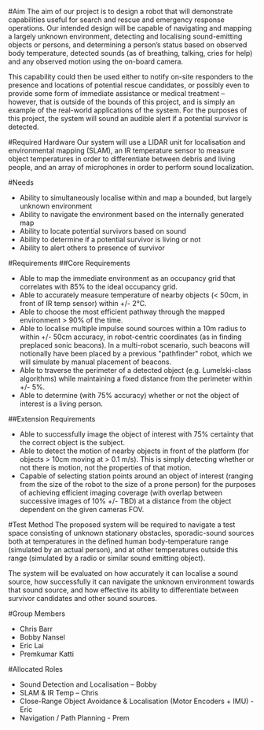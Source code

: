 #Aim
The aim of our project is to design a robot that will demonstrate capabilities useful for search and rescue and emergency response operations. Our intended design will be capable of navigating and mapping a largely unknown environment, detecting and localising sound-emitting objects or persons, and determining a person’s status based on observed body temperature, detected sounds (as of breathing, talking, cries for help) and any observed motion using the on-board camera.

This capability could then be used either to notify on-site responders to the presence and locations of potential rescue candidates, or possibly even to provide some form of immediate assistance or medical treatment – however, that is outside of the bounds of this project, and is simply an example of the real-world applications of the system. For the purposes of this project, the system will sound an audible alert if a potential survivor is detected.

#Required Hardware
Our system will use a LIDAR unit for localisation and environmental mapping (SLAM), an IR temperature sensor to measure object temperatures in order to differentiate between debris and living people, and an array of microphones in order to perform sound localization. 

#Needs
* Ability to simultaneously localise within and map a bounded, but largely unknown environment
* Ability to navigate the environment based on the internally generated map
*	Ability to locate potential survivors based on sound
*	Ability to determine if a potential survivor is living or not
*	Ability to alert others to presence of survivor

#Requirements
##Core Requirements
*	Able to map the immediate environment as an occupancy grid that correlates with 85% to the ideal occupancy grid.
*	Able to accurately measure temperature of nearby objects (< 50cm, in front of IR temp sensor) within +/- 2°C.
*	Able to choose the most efficient pathway through the mapped environment > 90% of the time.
*	Able to localise multiple impulse sound sources within a 10m radius to within +/- 50cm accuracy, in robot-centric coordinates (as in finding preplaced sonic beacons). In a multi-robot scenario, such beacons will notionally have been placed by a previous "pathfinder" robot, which we will simulate by manual placement of beacons.
*	Able to traverse the perimeter of a detected object (e.g. Lumelski-class algorithms) while maintaining a fixed distance from the perimeter within +/- 5%.
*	Able to determine (with 75% accuracy) whether or not the object of interest is a living person.

##Extension Requirements
*	Able to successfully image the object of interest with 75% certainty that the correct object is the subject.
*	Able to detect the motion of nearby objects in front of the platform (for objects > 10cm moving at > 0.1 m/s). This is simply detecting whether or not there is motion, not the properties of that motion.
*	Capable of selecting station points around an object of interest (ranging from the size of the robot to the size of a prone person) for the purposes of achieving efficient imaging coverage (with overlap between successive images of 10% +/- TBD) at a distance from the object dependent on the given cameras FOV.

#Test Method
The proposed system will be required to navigate a test space consisting of unknown stationary obstacles, sporadic-sound sources both at temperatures in the defined human body-temperature range (simulated by an actual person), and at other temperatures outside this range (simulated by a radio or similar sound emitting object). 

The system will be evaluated on how accurately it can localise a sound source, how successfully it can navigate the unknown environment towards that sound source, and how effective its ability to differentiate between survivor candidates and other sound sources.

#Group Members
*	Chris Barr
*	Bobby Nansel
*	Eric Lai
*	Premkumar Katti

#Allocated Roles
*	Sound Detection and Localisation – Bobby
*	SLAM & IR Temp – Chris
*	Close-Range Object Avoidance & Localisation (Motor Encoders + IMU) - Eric
*	Navigation / Path Planning - Prem

